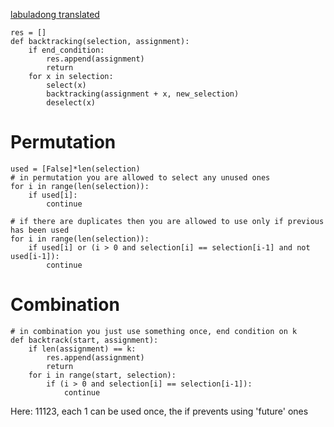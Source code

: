[labuladong translated](https://github.com/labuladong/fucking-algorithm/blob/english/think_like_computer/DetailsaboutBacktracking.md)
```
res = []
def backtracking(selection, assignment):
    if end_condition:
        res.append(assignment)
        return
    for x in selection:
        select(x)
        backtracking(assignment + x, new_selection)
        deselect(x) 
```

# Permutation

```
used = [False]*len(selection)
# in permutation you are allowed to select any unused ones
for i in range(len(selection)):
    if used[i]:
        continue

# if there are duplicates then you are allowed to use only if previous has been used
for i in range(len(selection)):
    if used[i] or (i > 0 and selection[i] == selection[i-1] and not used[i-1]):
        continue
```

# Combination

```
# in combination you just use something once, end condition on k
def backtrack(start, assignment):
    if len(assignment) == k:
        res.append(assignment)
        return
    for i in range(start, selection):
        if (i > 0 and selection[i] == selection[i-1]):
            continue
```
Here: 11123, each 1 can be used once, the if prevents using 'future' ones